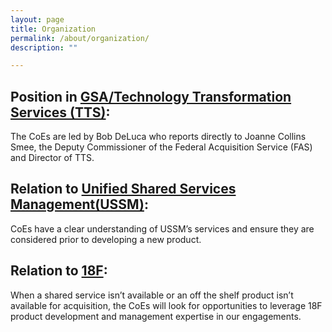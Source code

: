 ```yaml
---
layout: page
title: Organization
permalink: /about/organization/
description: ""

---
```


## Position in [GSA/Technology Transformation Services (TTS)](https://www.gsa.gov/about-us/organization/federal-acquisition-service/technology-transformation-services):

The CoEs are led by Bob DeLuca who reports directly to Joanne Collins Smee, the Deputy Commissioner of the Federal Acquisition Service (FAS) and Director of TTS.

## Relation to [Unified Shared Services Management(USSM)](https://www.ussm.gov/):

CoEs have a clear understanding of USSM’s services and ensure they are considered prior to developing a new product.

## Relation to [18F](https://18f.gsa.gov/):

When a shared service isn’t available or an off the shelf product isn’t available for acquisition, the CoEs will look for opportunities to leverage 18F product development and management expertise in our engagements.  
